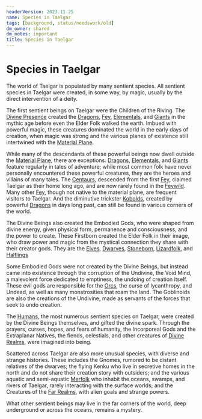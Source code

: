 ```yaml
---
headerVersion: 2023.11.25
name: Species in Taelgar
tags: [background, status/needswork/old]
dm_owner: shared
dm_notes: important
title: Species in Taelgar
---
```

# Species in Taelgar



The world of Taelgar is populated by many sentient species. All sentient species in Taelgar were created, in some way, by magic, usually by the direct intervention of a deity.  

The first sentient beings on Taelgar were the Children of the Riving. The [Divine Presence](<../gods-and-religions/gods/high-gods/divine-presence.md>) created the [Dragons](<unusual-species/dragons.md>), [Fey](<extraplanar/fey.md>), [Elementals](<extraplanar/elementals.md>), and [Giants](<unusual-species/giants.md>) in the mythic age before even the Elder Folk walked the earth. Imbued with powerful magic, these creatures dominated the world in the early days of creation, when magic was strong and the various planes of existence still intertwined with the [Material Plane](<../cosmology/material-plane.md>). 

While many of the descendants of these powerful beings now dwell outside the [Material Plane](<../cosmology/material-plane.md>), there are exceptions. [Dragons](<unusual-species/dragons.md>), [Elementals](<extraplanar/elementals.md>), and [Giants](<unusual-species/giants.md>) feature regularly in tales of adventure; while most common folk have never personally encountered these powerful creatures, they are the heroes and villains of many tales. The [Centaurs](<unusual-species/centaurs.md>), descended from the first [Fey](<extraplanar/fey.md>), claimed Taelgar as their home long ago, and are now rarely found in the [Feywild](<../cosmology/feywild.md>). Many other [Fey](<extraplanar/fey.md>), though not native to the material plane, are frequent visitors to Taelgar. And the diminutive trickster [Kobolds](<unusual-species/kobolds.md>), created by powerful [Dragons](<unusual-species/dragons.md>) in days long past, can still be found in various corners of the world. 

The Divine Beings also created the Embodied Gods, who were shaped from divine energy, given physical form, permanence and consciousness, and the power to create. These Firstborn created the Elder Folk in their image, who draw power and magic from the mystical connection they share with their creator gods. They are the [Elves](<./elves.md>), [Dwarves](<./dwarves.md>), [Stoneborn](<./stoneborn.md>), [Lizardfolk](<./lizardfolk.md>), and [Halflings](<./halflings.md>)

Some Embodied Gods were not created by the Divine Beings, but instead came into existence through the corruption of the Undivine, the Void Mind, a malevolent force dedicated to emptiness, the undoing of creation itself. These evil gods are responsible for the [Orcs](<./orcs.md>), the curse of lycanthropy, and Undead, as well as many monstrosities that roam the land. The Goblinoids are also the creations of the Undivine, made as servants of the forces that seek to undo creation. 

The [Humans](<./humans.md>), the most numerous sentient species on Taelgar, were created by the Divine Beings themselves, and gifted the divine spark. Through the prayers, curses, hopes, and fears of humanity, the Incorporeal Gods and the Extraplanar Natives, the fiends, celestials, and other creatures of [Divine Realms](<../cosmology/spiritual-realms/divine-realms.md>), were imagined into being.

Scattered across Taelgar are also more unusual species, with diverse and strange histories. These includes the Gnomes, rumored to be distant relatives of the dwarves; the flying Kenku who live in secretive homes in the north and do not share their creation story with outsiders; and the various aquatic and semi-aquatic [Merfolk](<unusual-species/merfolk.md>) who inhabit the oceans, swamps, and rivers of Taelgar, rarely interacting with the surface worlds; and the Creatures of the [Far Realms](<../cosmology/far-realms.md>), with alien goals and strange powers. 

What other sentient beings may live in the far corners of the world, deep underground or across the oceans, remains a mystery. 